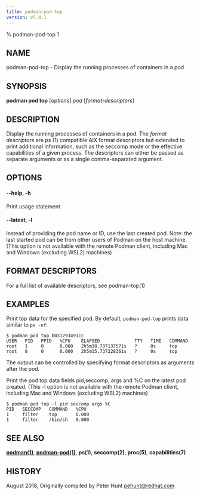 ```yaml
---
title: podman-pod-top
version: v5.4.1
---
```


% podman-pod-top 1

## NAME
podman\-pod\-top - Display the running processes of containers in a pod

## SYNOPSIS
**podman pod top** [*options*] *pod* [*format-descriptors*]

## DESCRIPTION
Display the running processes of containers in a pod. The *format-descriptors* are ps (1) compatible AIX format
descriptors but extended to print additional information, such as the seccomp mode or the effective capabilities
of a given process. The descriptors can either be passed as separate arguments or as a single comma-separated argument.

## OPTIONS

#### **--help**, **-h**

  Print usage statement


[//]: # (BEGIN included file options/latest.md)
#### **--latest**, **-l**

Instead of providing the pod name or ID, use the last created pod.
Note: the last started pod can be from other users of Podman on the host machine.
(This option is not available with the remote Podman client, including Mac and Windows
(excluding WSL2) machines)

[//]: # (END   included file options/latest.md)

## FORMAT DESCRIPTORS

For a full list of available descriptors, see podman-top(1)

## EXAMPLES

Print top data for the specified pod.
By default, `podman-pod-top` prints data similar to `ps -ef`:
```
$ podman pod top b031293491cc
USER   PID   PPID   %CPU    ELAPSED             TTY   TIME   COMMAND
root   1     0      0.000   2h5m38.737137571s   ?     0s     top
root   8     0      0.000   2h5m15.737228361s   ?     0s     top
```

The output can be controlled by specifying format descriptors as arguments after the pod.

Print the pod top data fields pid,seccomp, args and %C on the latest pod created. (This -l option is not available with the remote Podman client, including Mac and Windows (excluding WSL2) machines)
```
$ podman pod top -l pid seccomp args %C
PID   SECCOMP   COMMAND   %CPU
1     filter    top       0.000
1     filter    /bin/sh   0.000
```

## SEE ALSO
**[podman(1)](podman.1.md)**, **[podman-pod(1)](podman-pod.1.md)**, **ps(1)**, **seccomp(2)**, **proc(5)**, **capabilities(7)**

## HISTORY
August 2018, Originally compiled by Peter Hunt <pehunt@redhat.com>
